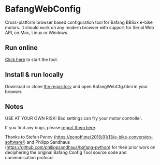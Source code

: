 # BafangWebConfig
Cross-platform browser based configuration tool for Bafang BBSxx e-bike motors. It should work on any modern browser with support for Serial Web API, on Mac, Linux or Windows.

## Run online

[Click here](https://devnotes.kymatica.com/BafangWebConfig/BafangWebCfg.html) to start the tool.

## Install & run locally

Download or clone [the repository](https://github.com/lijon/BafangWebConfig) and open BafangWebCfg.html in your browser. 

## Notes

USE AT YOUR OWN RISK! Bad settings can fry your motor controller.

If you find any bugs, please [report them here](https://github.com/lijon/BafangWebConfig/issues).

Thanks to Stefan Penov (https://penoff.me/2016/01/13/e-bike-conversion-software/)
and Philipp Sandhaus (https://github.com/philippsandhaus/bafang-python) for their
prior work on deciphering the original Bafang Config Tool source code and
communication protocol.
